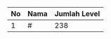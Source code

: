 | No | Nama            | Jumlah Level |
|----|-----------------|--------------|
| 1  | #    |    238        |

